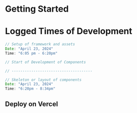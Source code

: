 
# Getting Started


# Logged Times of Development

``` javascript
// Setup of framework and assets
Date: "April 23, 2024"
Time: "6:05 pm - 6:20pm"

// Start of Development of Components

// -------------------------------------

// Skeleton or layout of components
Date: "April 23, 2024"
Time: "6:20pm - 8:34pm"
```

## 


## Deploy on Vercel
